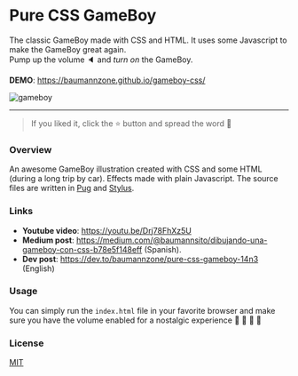 
# Pure CSS GameBoy 
The classic GameBoy made with CSS and HTML. It uses some Javascript to make the GameBoy great again.  
Pump up the volume :speaker: and _turn on_ the GameBoy.  

**DEMO**: https://baumannzone.github.io/gameboy-css/  

![gameboy](./docs/img.png)

---

> If you liked it, click the ⭐️ button and spread the word 🦄

### Overview
An awesome GameBoy illustration created with CSS and some HTML (during a long trip by car). Effects made with plain Javascript.
The source files are written in [Pug](https://github.com/pugjs/pug) and [Stylus](http://stylus-lang.com/).

### Links
- **Youtube video**: https://youtu.be/Drj78FhXz5U  
- **Medium post**: https://medium.com/@baumannsito/dibujando-una-gameboy-con-css-b78e5f148eff (Spanish).  
- **Dev post**: https://dev.to/baumannzone/pure-css-gameboy-14n3 (English)

### Usage 
You can simply run the `index.html` file in your favorite browser and make sure you have the volume enabled for a 
nostalgic experience :space_invader: :space_invader: :space_invader: :space_invader:

### License
[MIT](./license)
